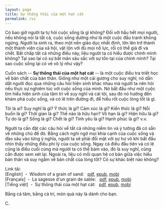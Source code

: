 ```yaml
---
layout: page
title: Sự thông thái của một hạt cát
permalink: /vi
---
```

Có bao giờ người ta tự hỏi cuộc sống là gì không? Đối với hầu hết mọi người, nếu không nói là tất cả, cuộc sống dường như là một cuộc đấu tranh không ngừng. Người ta sinh ra, theo một nền giáo dục nhất định, lớn lên trở thành một thành viên của xã hội, vật lộn với đủ mọi nỗ lực, rồi có thể già đi và chết. Bất chấp tất cả những điều này, liệu người ta có hiểu được chính mình không? Tại sao lại có sự bất mãn sâu sắc với sự tồn tại của chính mình? Tại sao cuộc sống lại có vẻ vô lý như vậy?

Cuốn sách -- <strong>Sự thông thái của một hạt cát</strong> -- là một cuộc điều tra triết học về bản chất của bản thân. Giống như một cái gương cho suy nghĩ, nó dẫn dắt người đọc qua những câu hỏi hiện sinh khác nhau mà người ta nên hỏi nếu thực sự nghiêm túc với cuộc sống của mình. Nó bắt đầu như một cuộc tìm hiểu hiện sinh của tâm trí về suy nghĩ và cái tôi, sau đó nó hướng đến khám phá cuộc sống, và có lẽ trên đường đi, để hiểu rốt cuộc lòng tốt là gì.

Tôi là ai?
Suy nghĩ là gì?
Ý thức là gì?
Cảm xúc là gì?
Kiến thức là gì?
Nỗi buồn là gì?
Thời gian là gì?
Thế nào là hữu hạn?
Vô hạn là gì?
Hiện hữu là gì?
Tự do là gì?
Sống là gì?
Chết là gì?
Tình yêu là gì?
Hạnh phúc là gì?
v.v.

Người ta cần đặt các câu hỏi về tất cả những niềm tin và ý tưởng đã có sẵn về những chủ đề đó. Bằng cách nghi ngờ mọi khía cạnh của cuộc sống và đào sâu vào từng ý nghĩa, người ta sẽ phải đối mặt với sự hư vô khi bắt đầu nhìn thấy những điều phi lý của cuộc sống. Ngay cả điều đầu tiên và có lẽ cũng là điều cuối cùng mà người ta có thể bám vào, đó là suy nghĩ, cũng cần được xem xét lại. Ngoài ra, liệu có mối quan hệ cơ bản giữa việc hiểu bản thân và suy ngẫm về bản chất của lòng tốt? Có sự khác biệt nào không?

Link tải:  
[English] &nbsp;-&nbsp; Wisdom of a grain of sand: &nbsp; <a href="files/Wisdom of a grain of sand - Nguyen Chien Cong.pdf" class="book-link" download>pdf</a>, <a href="files/Wisdom of a grain of sand - Nguyen Chien Cong.epub" class="book-link" download>epub</a>, <a href="files/Wisdom of a grain of sand - Nguyen Chien Cong.mobi" class="book-link" download>mobi</a>
<br>
[Français] &nbsp;-&nbsp; La sagesse d'un grain de sable: &nbsp; <a href="files/La sagesse d'un grain de sable - Nguyen Chien Cong.pdf" class="book-link" download>pdf</a>, <a href="files/La sagesse d'un grain de sable - Nguyen Chien Cong.epub" class="book-link" download>epub</a>, <a href="files/La sagesse d'un grain de sable - Nguyen Chien Cong.mobi" class="book-link" download>mobi</a>
<br>
[Tiếng việt] &nbsp;-&nbsp; Sự thông thái của một hạt cát: &nbsp; <a href="files/Su thong thai cua mot hat cat - Nguyen Chien Cong.pdf" class="book-link" download>pdf</a>, <a href="files/Su thong thai cua mot hat cat - Nguyen Chien Cong.epub" class="book-link" download>epub</a>, <a href="files/Su thong thai cua mot hat cat - Nguyen Chien Cong.mobi" class="book-link" download>mobi</a>

Bằng cả tâm, bằng cả trí, món quà này là dành cho bạn.

C.